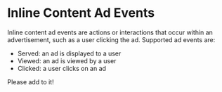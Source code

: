 # Inline Content Ad Events

Inline content ad events are actions or interactions that occur within an advertisement, such as a user clicking the ad. Supported ad events are:

- Served: an ad is displayed to a user
- Viewed: an ad is viewed by a user
- Clicked: a user clicks on an ad

Please add to it!
